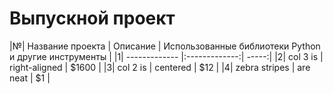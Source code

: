 # Выпускной проект

|№| Название проекта | Описание | Использованные библиотеки Python и другие инструменты |
|1| ------------- |:-------------:| -----:|
|2| col 3 is      | right-aligned | $1600 |
|3| col 2 is      | centered      |   $12 |
|4| zebra stripes | are neat      |    $1 |

